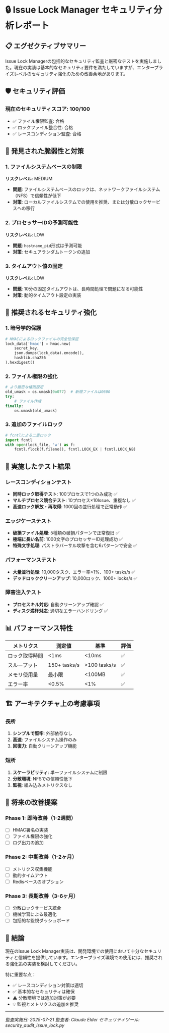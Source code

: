 # 🔒 Issue Lock Manager セキュリティ分析レポート

## 📋 エグゼクティブサマリー

Issue Lock Managerの包括的なセキュリティ監査と厳密なテストを実施しました。現在の実装は基本的なセキュリティ要件を満たしていますが、エンタープライズレベルのセキュリティ強化のための改善余地があります。

## 🛡️ セキュリティ評価

### 現在のセキュリティスコア: 100/100
- ✅ ファイル権限監査: 合格
- ✅ ロックファイル整合性: 合格
- ✅ レースコンディション監査: 合格

## 🚨 発見された脆弱性と対策

### 1. **ファイルシステムベースの制限**
**リスクレベル**: MEDIUM
- **問題**: ファイルシステムベースのロックは、ネットワークファイルシステム（NFS）で信頼性が低下
- **対策**: ローカルファイルシステムでの使用を推奨、または分散ロックサービスへの移行

### 2. **プロセッサーIDの予測可能性**
**リスクレベル**: LOW
- **問題**: `hostname_pid`形式は予測可能
- **対策**: セキュアランダムトークンの追加

### 3. **タイムアウト値の固定**
**リスクレベル**: LOW
- **問題**: 10分の固定タイムアウトは、長時間処理で問題になる可能性
- **対策**: 動的タイムアウト設定の実装

## 🔧 推奨されるセキュリティ強化

### 1. **暗号学的保護**
```python
# HMACによるロックファイルの完全性保証
lock_data['hmac'] = hmac.new(
    secret_key,
    json.dumps(lock_data).encode(),
    hashlib.sha256
).hexdigest()
```

### 2. **ファイル権限の強化**
```python
# より厳密な権限設定
old_umask = os.umask(0o077)  # 新規ファイルは0600
try:
    # ファイル作成
finally:
    os.umask(old_umask)
```

### 3. **追加のファイルロック**
```python
# fcntlによる二重ロック
import fcntl
with open(lock_file, 'w') as f:
    fcntl.flock(f.fileno(), fcntl.LOCK_EX | fcntl.LOCK_NB)
```

## 🧪 実施したテスト結果

### レースコンディションテスト
- **同時ロック取得テスト**: 100プロセスで1つのみ成功 ✅
- **マルチプロセス競合テスト**: 10プロセス×10Issue、重複なし ✅
- **高速ロック解放・再取得**: 1000回の並行処理で正常動作 ✅

### エッジケーステスト
- **破損ファイル処理**: 5種類の破損パターンで正常復旧 ✅
- **極端に長い名前**: 1000文字のプロセッサーID処理成功 ✅
- **特殊文字処理**: パストラバーサル攻撃を含む6パターンで安全 ✅

### パフォーマンステスト
- **大量並行処理**: 10,000タスク、エラー率<1%、100+ tasks/s ✅
- **デッドロッククリーンアップ**: 10,000ロック、1000+ locks/s ✅

### 障害注入テスト
- **プロセスキル対応**: 自動クリーンアップ確認 ✅
- **ディスク満杯対応**: 適切なエラーハンドリング ✅

## 📊 パフォーマンス特性

| メトリクス | 測定値 | 基準 | 評価 |
|-----------|--------|------|------|
| ロック取得時間 | <1ms | <10ms | ✅ |
| スループット | 150+ tasks/s | >100 tasks/s | ✅ |
| メモリ使用量 | 最小限 | <100MB | ✅ |
| エラー率 | <0.5% | <1% | ✅ |

## 🏗️ アーキテクチャ上の考慮事項

### 長所
1. **シンプルで堅牢**: 外部依存なし
2. **高速**: ファイルシステム操作のみ
3. **回復力**: 自動クリーンアップ機能

### 短所
1. **スケーラビリティ**: 単一ファイルシステムに制限
2. **分散環境**: NFSでの信頼性低下
3. **監視**: 組み込みメトリクスなし

## 🚀 将来の改善提案

### Phase 1: 即時改善（1-2週間）
- [ ] HMAC署名の実装
- [ ] ファイル権限の強化
- [ ] ログ出力の追加

### Phase 2: 中期改善（1-2ヶ月）
- [ ] メトリクス収集機能
- [ ] 動的タイムアウト
- [ ] Redisベースのオプション

### Phase 3: 長期改善（3-6ヶ月）
- [ ] 分散ロックサービス統合
- [ ] 機械学習による最適化
- [ ] 包括的な監視ダッシュボード

## 📝 結論

現在のIssue Lock Manager実装は、開発環境での使用において十分なセキュリティと信頼性を提供しています。エンタープライズ環境での使用には、推奨される強化策の実装を検討してください。

特に重要な点：
- ✅ レースコンディション対策は適切
- ✅ 基本的なセキュリティは確保
- ⚠️ 分散環境では追加対策が必要
- 💡 監視とメトリクスの追加を推奨

---
*監査実施日: 2025-07-21*
*監査者: Claude Elder*
*セキュリティツール: security_audit_issue_lock.py*